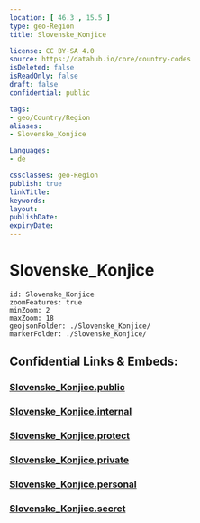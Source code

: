 ```yaml
---
location: [ 46.3 , 15.5 ] 
type: geo-Region
title: Slovenske_Konjice

license: CC BY-SA 4.0
source: https://datahub.io/core/country-codes
isDeleted: false
isReadOnly: false
draft: false
confidential: public

tags:
- geo/Country/Region
aliases:
- Slovenske_Konjice

Languages:
- de

cssclasses: geo-Region
publish: true
linkTitle: 
keywords: 
layout: 
publishDate: 
expiryDate: 
---
```


# Slovenske_Konjice

```leaflet
id: Slovenske_Konjice
zoomFeatures: true 
minZoom: 2 
maxZoom: 18
geojsonFolder: ./Slovenske_Konjice/
markerFolder: ./Slovenske_Konjice/
```


## Confidential Links & Embeds: 

### [Slovenske_Konjice.public](/_public/\Earth\Continent\Europe\Europe~Central\Slovenia\Regions~Slovenia\Savinjska\counties~SavinjskaSlovenske_Konjice.public.md) 

### [Slovenske_Konjice.internal](/_internal/\Earth\Continent\Europe\Europe~Central\Slovenia\Regions~Slovenia\Savinjska\counties~SavinjskaSlovenske_Konjice.internal.md) 

### [Slovenske_Konjice.protect](/_protect/\Earth\Continent\Europe\Europe~Central\Slovenia\Regions~Slovenia\Savinjska\counties~SavinjskaSlovenske_Konjice.protect.md) 

### [Slovenske_Konjice.private](/_private/\Earth\Continent\Europe\Europe~Central\Slovenia\Regions~Slovenia\Savinjska\counties~SavinjskaSlovenske_Konjice.private.md) 

### [Slovenske_Konjice.personal](/_personal/\Earth\Continent\Europe\Europe~Central\Slovenia\Regions~Slovenia\Savinjska\counties~SavinjskaSlovenske_Konjice.personal.md) 

### [Slovenske_Konjice.secret](/_secret/\Earth\Continent\Europe\Europe~Central\Slovenia\Regions~Slovenia\Savinjska\counties~SavinjskaSlovenske_Konjice.secret.md)

